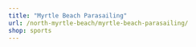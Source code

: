 ```yaml
---
title: "Myrtle Beach Parasailing"
url: /north-myrtle-beach/myrtle-beach-parasailing/
shop: sports
---
```

